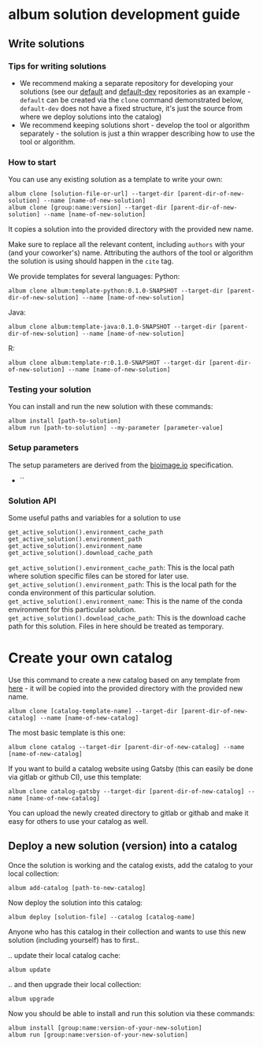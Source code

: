 album solution development guide
================================

## Write solutions
### Tips for writing solutions
- We recommend making a separate repository for developing your solutions (see our [default](https://gitlab.com/album-app/catalogs/default) and [default-dev](https://gitlab.com/album-app/catalogs/default) repositories as an example - `default` can be created via the `clone` command demonstrated below, `default-dev` does not have a fixed structure, it's just the source from where we deploy solutions into the catalog) 
- We recommend keeping solutions short - develop the tool or algorithm separately - the solution is just a thin wrapper describing how to use the tool or algorithm.

### How to start
You can use any existing solution as a template to write your own:
```
album clone [solution-file-or-url] --target-dir [parent-dir-of-new-solution] --name [name-of-new-solution]
album clone [group:name:version] --target-dir [parent-dir-of-new-solution] --name [name-of-new-solution]
```
It copies a solution into the provided directory with the provided new name.

Make sure to replace all the relevant content, including `authors` with your (and your coworker's) name. Attributing the authors of the tool or algorithm the solution is using should happen in the `cite` tag.

We provide templates for several languages:
Python:
```
album clone album:template-python:0.1.0-SNAPSHOT --target-dir [parent-dir-of-new-solution] --name [name-of-new-solution]
```
Java:
```
album clone album:template-java:0.1.0-SNAPSHOT --target-dir [parent-dir-of-new-solution] --name [name-of-new-solution]
```
R:
```
album clone album:template-r:0.1.0-SNAPSHOT --target-dir [parent-dir-of-new-solution] --name [name-of-new-solution]
```

### Testing your solution
You can install and run the new solution with these commands:
```
album install [path-to-solution]
album run [path-to-solution] --my-parameter [parameter-value]
```

### Setup parameters
The setup parameters are derived from the [bioimage.io]() specification.

* ``

### Solution API

Some useful paths and variables for a solution to use

```
get_active_solution().environment_cache_path
get_active_solution().environment_path
get_active_solution().environment_name
get_active_solution().download_cache_path
```

`get_active_solution().environment_cache_path`:  This is the local
path where solution specific files can be stored for later use.  
`get_active_solution().environment_path`:  This is the local path for
the conda environment of this particular solution.  
`get_active_solution().environment_name`:  This is the name of the
conda environment for this particular solution.  
`get_active_solution().download_cache_path`:  This is the download
cache path for this solution. Files in here should be treated as
temporary.  

# Create your own catalog
Use this command to create a new catalog based on any template from [here](https://gitlab.com/album-app/catalogs/templates) - it will be copied into the provided directory with the provided new name.
```
album clone [catalog-template-name] --target-dir [parent-dir-of-new-catalog] --name [name-of-new-catalog]
```
The most basic template is this one:
```
album clone catalog --target-dir [parent-dir-of-new-catalog] --name [name-of-new-catalog]
```
If you want to build a catalog website using Gatsby (this can easily be done via gitlab or github CI), use this template:
```
album clone catalog-gatsby --target-dir [parent-dir-of-new-catalog] --name [name-of-new-catalog]
```
You can upload the newly created directory to gitlab or githab and make it easy for others to use your catalog as well.


## Deploy a new solution (version) into a catalog
Once the solution is working and the catalog exists, add the catalog to your local collection:
```
album add-catalog [path-to-new-catalog]
```
Now deploy the solution into this catalog:
```
album deploy [solution-file] --catalog [catalog-name]
```
Anyone who has this catalog in their collection and wants to use this new solution (including yourself) has to first..

.. update their local catalog cache:
```
album update
```
..  and then upgrade their local collection:
```
album upgrade
```
Now you should be able to install and run this solution via these commands:
```
album install [group:name:version-of-your-new-solution]
album run [group:name:version-of-your-new-solution]
```
